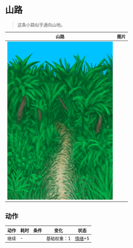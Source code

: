 # 山路  
> 这条小路似乎通向山地。  
  
  山路  |   图片   
 ----  |  ----:   
   |  ![](Sprite/JunglePath.png)   
  
## 动作  
动作  |  耗时  |  条件  |  变化  |  状态  
----  |  ----  |  ----  |  ----  |  ----  
继续<br>  |  -  |    |  基础权重：1<br>  |  [情绪](Morale.md)+5  
